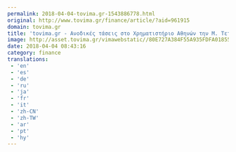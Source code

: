 ```yaml
---
permalink: 2018-04-04-tovima.gr-1543886778.html
original: http://www.tovima.gr/finance/article/?aid=961915
domain: tovima.gr
title: 'tovima.gr - Ανοδικές τάσεις στο Χρηματιστήριο Αθηνών την Μ. Τετάρτη'
image: http://asset.tovima.gr/vimawebstatic//80E727A384F55A935FDFA018558CB181.jpg
date: 2018-04-04 08:43:16
category: finance
translations: 
 - 'en'
 - 'es'
 - 'de'
 - 'ru'
 - 'ja'
 - 'fr'
 - 'it'
 - 'zh-CN'
 - 'zh-TW'
 - 'ar'
 - 'pt'
 - 'hy'
---
```


